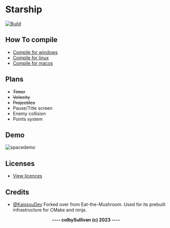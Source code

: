 # Starship

[![Build](https://github.com/colbySullivan/Starship/actions/workflows/build.yml/badge.svg)](https://github.com/colbySullivan/Starship/actions/workflows/build.yml)

## <b>How To compile </b>

- [Compile for windows](https://github.com/colbySullivan/Starship/blob/master/docs/compile-windows.md)
- [Compile for linux](https://github.com/colbySullivan/Starship/blob/master/docs/compile-linux.md)
- [Compile for macos](https://github.com/colbySullivan/Starship/blob/master/docs/compile-macos.md)

## Plans
 - ~~Timer~~
 - ~~Velocity~~
 - ~~Projectiles~~
 - Pause/Title screen
 - Enemy collision
 - Points system

## Demo
![spacedemo](https://github.com/colbySullivan/Starship/assets/88957296/3f44f3cc-e280-456e-b087-8859de6f9142)


## <b>Licenses</b>

- [View licences](https://github.com/colbySullivan/Starship/blob/master/docs/license.md)


## <b>Credits</b>
- [@KaissouDev](https://github.com/kaissouDev)
Forked over from Eat-the-Mushroom. Used for its prebuilt infrastructure for CMake and ninja.

<div align="center"><b>---- colbySullivan (c) 2023 ----</b></div>

